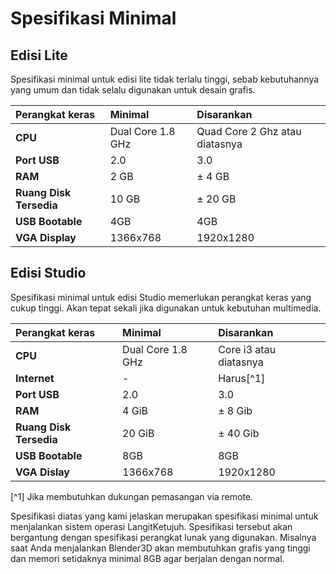 # Spesifikasi Minimal

## Edisi Lite

Spesifikasi minimal untuk edisi lite tidak terlalu tinggi, sebab kebutuhannya yang umum dan tidak selalu digunakan untuk desain grafis.

| Perangkat keras         | Minimal           | Disarankan                     |
| :---------------------- | :---------------- | :----------------------------- |
| **CPU**                 | Dual Core 1.8 GHz | Quad Core 2 Ghz atau diatasnya |
| **Port USB**            | 2.0               | 3.0                            |
| **RAM**                 | 2 GB              | ± 4 GB                         |
| **Ruang Disk Tersedia** | 10 GB             | ± 20 GB                        |
| **USB Bootable**        | 4GB               | 4GB                            |
| **VGA Display**         | 1366x768          | 1920x1280                      |

## Edisi Studio

Spesifikasi minimal untuk edisi Studio memerlukan perangkat keras yang cukup tinggi. Akan tepat sekali jika digunakan untuk kebutuhan multimedia.

| Perangkat keras         | Minimal           | Disarankan             |
| :---------------------- | :---------------- | :--------------------- |
| **CPU**                 | Dual Core 1.8 GHz | Core i3 atau diatasnya |
| **Internet**            | -                 | Harus[^1]              |
| **Port USB**            | 2.0               | 3.0                    |
| **RAM**                 | 4 GiB             | ± 8 Gib                |
| **Ruang Disk Tersedia** | 20 GiB            | ± 40 Gib               |
| **USB Bootable**        | 8GB               | 8GB                    |
| **VGA Dislay**          | 1366x768          | 1920x1280              |

[^1] Jika membutuhkan dukungan pemasangan via remote.

Spesifikasi diatas yang kami jelaskan merupakan spesifikasi minimal untuk menjalankan sistem operasi LangitKetujuh. Spesifikasi tersebut akan bergantung dengan spesifikasi perangkat lunak yang digunakan. Misalnya saat Anda menjalankan Blender3D akan membutuhkan grafis yang tinggi dan memori setidaknya minimal 8GB agar berjalan dengan normal.
